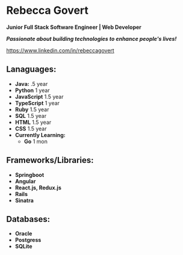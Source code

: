 # Rebecca Govert
**Junior Full Stack Software Engineer | Web Developer**

**_Passionate about building technologies to enhance people's lives!_**

https://www.linkedin.com/in/rebeccagovert


## Lanaguages:
- **Java:** .5 year
- **Python** 1 year
- **JavaScript** 1.5 year
- **TypeScript** 1 year
- **Ruby** 1.5 year
- **SQL** 1.5 year
- **HTML** 1.5 year
- **CSS** 1.5 year
- **Currently Learning:**
  - **Go** 1 mon

## Frameworks/Libraries:
- **Springboot**
- **Angular**
- **React.js, Redux.js**
- **Rails**
- **Sinatra**

## Databases:
- **Oracle**
- **Postgress**
- **SQLite**


